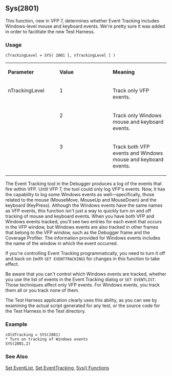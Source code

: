 ## Sys(2801)

This function, new in VFP 7, determines whether Event Tracking includes Windows-level mouse and keyboard events. We're pretty sure it was added in order to facilitate the new Test Harness.

### Usage

```foxpro
cTrackingLevel = SYS( 2801 [, nTrackingLevel ] )
```
<table>
<tr>
  <td width="32%" valign="top">
  <p><b>Parameter</b></p>
  </td>
  <td width="23%" valign="top">
  <p><b>Value</b></p>
  </td>
  <td width="45%" valign="top">
  <p><b>Meaning</b></p>
  </td>
 </tr>
<tr>
  <td width="32%" rowspan="3" valign="top">
  <p>nTrackingLevel</p>
  </td>
  <td width="23%" valign="top">
  <p>1</p>
  </td>
  <td width="45%" valign="top">
  <p>Track only VFP events.</p>
  </td>
 </tr>
<tr>
  <td width="33%" valign="top">
  <p>2</p>
  </td>
  <td width="67%" valign="top">
  <p>Track only Windows mouse and keyboard events.</p>
  </td>
 </tr>
<tr>
  <td width="33%" valign="top">
  <p>3</p>
  </td>
  <td width="67%" valign="top">
  <p>Track both VFP events and Windows mouse and keyboard events.</p>
  </td>
 </tr>
</table>

The Event Tracking tool in the Debugger produces a log of the events that fire within VFP. Until VFP 7, the tool could only log VFP's events. Now, it has the capability to log some Windows events as well&mdash;specifically, those related to the mouse (MouseMove, MouseUp and MouseDown) and the keyboard (KeyPress). Although the Windows events have the same names as VFP events, this function isn't just a way to quickly turn on and off tracking of mouse and keyboard events. When you have both VFP and Windows events tracked, you'll see two entries for each event that occurs in the VFP window, but Windows events are also tracked in other frames that belong to the VFP window, such as the Debugger frame and the Coverage Profiler. The information provided for Windows events includes the name of the window in which the event occurred.

If you're controlling Event Tracking programmatically, you need to turn it off and back on (with `SET EVENTTRACKING`) for changes in this function to take effect.

Be aware that you can't control which Windows events are tracked, whether you use the list of events in the Event Tracking dialog or `SET EVENTLIST`. Those techniques affect only VFP events. For Windows events, you track them all or you track none of them.

The Test Harness application clearly uses this ability, as you can see by examining the actual script generated for any test, or the source code for the Test Harness in the Test directory.

### Example

```foxpro
cOldTracking = SYS(2801)
* Turn on tracking of Windows events
SYS(2801,2)
```
### See Also

[Set EventList](s4g679.md), [Set EventTracking](s4g679.md), [Sys() Functions](s4g895.md)